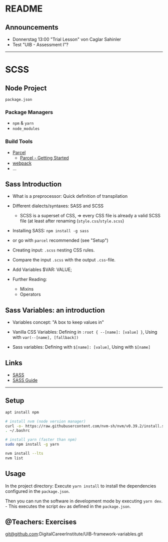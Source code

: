 # README

## Announcements
- Donnerstag 13:00 "Trial Lesson" von Caglar Sahinler
- Test "UIB - Assessment I"?

---

# SCSS

## Node Project 

`package.json`

### Package Managers
- `npm` & `yarn`
- `node_modules`

### Build Tools
- [Parcel](https://parceljs.org/)
  - [Parcel - Getting Started](https://parceljs.org/getting-started/webapp/)
- [webpack](https://webpack.js.org/)
- ...

## Sass Introduction
- What is a preprocessor: Quick definition of transpilation
- Different dialects/syntaxes: SASS and SCSS
  - SCSS is a superset of CSS, => every CSS file is already a valid SCSS file (at least after renaming (`style.css`/`style.scss`)

- Installing SASS: `npm install -g sass`
- or go with `parcel` recommended (see "Setup")

- Creating input: `.scss` nesting CSS rules.
- Compare the input `.scss` with the output `.css`-file.

- Add Variables
  $VAR: VALUE;

- Further Reading:
  - Mixins
  - Operators

## Sass Variables: an introduction
- Variables concept: "A box to keep values in"

- Vanilla CSS Variables: 
  Defining in `:root { --[name]: [value] }`,
  Using with `var(--[name], [fallback])`

- Sass variables: Defining with `$[name]: [value]`, Using with `$[name]`

## Links
- [SASS](https://sass-lang.com/)
- [SASS Guide](https://sass-lang.com/guide)

---

## Setup
```bash
apt install npm

# install nvm (node version manager)
curl -o- https://raw.githubusercontent.com/nvm-sh/nvm/v0.39.2/install.sh | bash
. ~/.bashrc

# install yarn (faster than npm)
sudo npm install -g yarn

nvm install --lts
nvm list

```

## Usage

In the project directory:
Execute `yarn install` to install the dependencies configured in the `package.json`.

Then you can run the software in development mode by executing `yarn dev`. - This executes the script `dev` as defined in the `package.json`.


## @Teachers: Exercises

git@github.com:DigitalCareerInstitute/UIB-framework-variables.git
